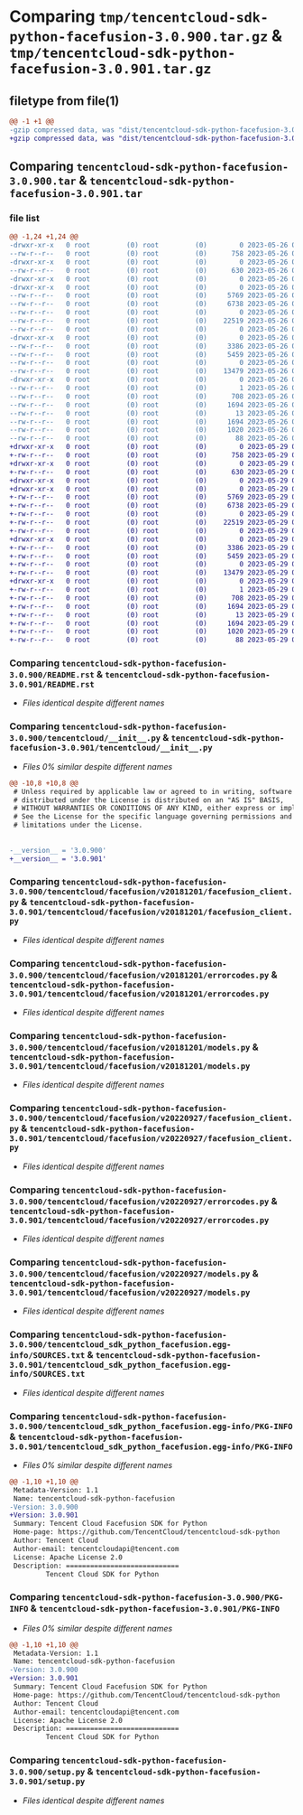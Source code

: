 # Comparing `tmp/tencentcloud-sdk-python-facefusion-3.0.900.tar.gz` & `tmp/tencentcloud-sdk-python-facefusion-3.0.901.tar.gz`

## filetype from file(1)

```diff
@@ -1 +1 @@
-gzip compressed data, was "dist/tencentcloud-sdk-python-facefusion-3.0.900.tar", last modified: Fri May 26 02:18:50 2023, max compression
+gzip compressed data, was "dist/tencentcloud-sdk-python-facefusion-3.0.901.tar", last modified: Mon May 29 02:27:52 2023, max compression
```

## Comparing `tencentcloud-sdk-python-facefusion-3.0.900.tar` & `tencentcloud-sdk-python-facefusion-3.0.901.tar`

### file list

```diff
@@ -1,24 +1,24 @@
-drwxr-xr-x   0 root         (0) root         (0)        0 2023-05-26 02:18:50.000000 tencentcloud-sdk-python-facefusion-3.0.900/
--rw-r--r--   0 root         (0) root         (0)      758 2023-05-26 02:18:50.000000 tencentcloud-sdk-python-facefusion-3.0.900/README.rst
-drwxr-xr-x   0 root         (0) root         (0)        0 2023-05-26 02:18:50.000000 tencentcloud-sdk-python-facefusion-3.0.900/tencentcloud/
--rw-r--r--   0 root         (0) root         (0)      630 2023-05-26 02:18:50.000000 tencentcloud-sdk-python-facefusion-3.0.900/tencentcloud/__init__.py
-drwxr-xr-x   0 root         (0) root         (0)        0 2023-05-26 02:18:50.000000 tencentcloud-sdk-python-facefusion-3.0.900/tencentcloud/facefusion/
-drwxr-xr-x   0 root         (0) root         (0)        0 2023-05-26 02:18:50.000000 tencentcloud-sdk-python-facefusion-3.0.900/tencentcloud/facefusion/v20181201/
--rw-r--r--   0 root         (0) root         (0)     5769 2023-05-26 02:18:50.000000 tencentcloud-sdk-python-facefusion-3.0.900/tencentcloud/facefusion/v20181201/facefusion_client.py
--rw-r--r--   0 root         (0) root         (0)     6738 2023-05-26 02:18:50.000000 tencentcloud-sdk-python-facefusion-3.0.900/tencentcloud/facefusion/v20181201/errorcodes.py
--rw-r--r--   0 root         (0) root         (0)        0 2023-05-26 02:18:50.000000 tencentcloud-sdk-python-facefusion-3.0.900/tencentcloud/facefusion/v20181201/__init__.py
--rw-r--r--   0 root         (0) root         (0)    22519 2023-05-26 02:18:50.000000 tencentcloud-sdk-python-facefusion-3.0.900/tencentcloud/facefusion/v20181201/models.py
--rw-r--r--   0 root         (0) root         (0)        0 2023-05-26 02:18:50.000000 tencentcloud-sdk-python-facefusion-3.0.900/tencentcloud/facefusion/__init__.py
-drwxr-xr-x   0 root         (0) root         (0)        0 2023-05-26 02:18:50.000000 tencentcloud-sdk-python-facefusion-3.0.900/tencentcloud/facefusion/v20220927/
--rw-r--r--   0 root         (0) root         (0)     3386 2023-05-26 02:18:50.000000 tencentcloud-sdk-python-facefusion-3.0.900/tencentcloud/facefusion/v20220927/facefusion_client.py
--rw-r--r--   0 root         (0) root         (0)     5459 2023-05-26 02:18:50.000000 tencentcloud-sdk-python-facefusion-3.0.900/tencentcloud/facefusion/v20220927/errorcodes.py
--rw-r--r--   0 root         (0) root         (0)        0 2023-05-26 02:18:50.000000 tencentcloud-sdk-python-facefusion-3.0.900/tencentcloud/facefusion/v20220927/__init__.py
--rw-r--r--   0 root         (0) root         (0)    13479 2023-05-26 02:18:50.000000 tencentcloud-sdk-python-facefusion-3.0.900/tencentcloud/facefusion/v20220927/models.py
-drwxr-xr-x   0 root         (0) root         (0)        0 2023-05-26 02:18:50.000000 tencentcloud-sdk-python-facefusion-3.0.900/tencentcloud_sdk_python_facefusion.egg-info/
--rw-r--r--   0 root         (0) root         (0)        1 2023-05-26 02:18:50.000000 tencentcloud-sdk-python-facefusion-3.0.900/tencentcloud_sdk_python_facefusion.egg-info/dependency_links.txt
--rw-r--r--   0 root         (0) root         (0)      708 2023-05-26 02:18:50.000000 tencentcloud-sdk-python-facefusion-3.0.900/tencentcloud_sdk_python_facefusion.egg-info/SOURCES.txt
--rw-r--r--   0 root         (0) root         (0)     1694 2023-05-26 02:18:50.000000 tencentcloud-sdk-python-facefusion-3.0.900/tencentcloud_sdk_python_facefusion.egg-info/PKG-INFO
--rw-r--r--   0 root         (0) root         (0)       13 2023-05-26 02:18:50.000000 tencentcloud-sdk-python-facefusion-3.0.900/tencentcloud_sdk_python_facefusion.egg-info/top_level.txt
--rw-r--r--   0 root         (0) root         (0)     1694 2023-05-26 02:18:50.000000 tencentcloud-sdk-python-facefusion-3.0.900/PKG-INFO
--rw-r--r--   0 root         (0) root         (0)     1020 2023-05-26 02:18:50.000000 tencentcloud-sdk-python-facefusion-3.0.900/setup.py
--rw-r--r--   0 root         (0) root         (0)       88 2023-05-26 02:18:50.000000 tencentcloud-sdk-python-facefusion-3.0.900/setup.cfg
+drwxr-xr-x   0 root         (0) root         (0)        0 2023-05-29 02:27:52.000000 tencentcloud-sdk-python-facefusion-3.0.901/
+-rw-r--r--   0 root         (0) root         (0)      758 2023-05-29 02:27:52.000000 tencentcloud-sdk-python-facefusion-3.0.901/README.rst
+drwxr-xr-x   0 root         (0) root         (0)        0 2023-05-29 02:27:52.000000 tencentcloud-sdk-python-facefusion-3.0.901/tencentcloud/
+-rw-r--r--   0 root         (0) root         (0)      630 2023-05-29 02:27:52.000000 tencentcloud-sdk-python-facefusion-3.0.901/tencentcloud/__init__.py
+drwxr-xr-x   0 root         (0) root         (0)        0 2023-05-29 02:27:52.000000 tencentcloud-sdk-python-facefusion-3.0.901/tencentcloud/facefusion/
+drwxr-xr-x   0 root         (0) root         (0)        0 2023-05-29 02:27:52.000000 tencentcloud-sdk-python-facefusion-3.0.901/tencentcloud/facefusion/v20181201/
+-rw-r--r--   0 root         (0) root         (0)     5769 2023-05-29 02:27:52.000000 tencentcloud-sdk-python-facefusion-3.0.901/tencentcloud/facefusion/v20181201/facefusion_client.py
+-rw-r--r--   0 root         (0) root         (0)     6738 2023-05-29 02:27:52.000000 tencentcloud-sdk-python-facefusion-3.0.901/tencentcloud/facefusion/v20181201/errorcodes.py
+-rw-r--r--   0 root         (0) root         (0)        0 2023-05-29 02:27:52.000000 tencentcloud-sdk-python-facefusion-3.0.901/tencentcloud/facefusion/v20181201/__init__.py
+-rw-r--r--   0 root         (0) root         (0)    22519 2023-05-29 02:27:52.000000 tencentcloud-sdk-python-facefusion-3.0.901/tencentcloud/facefusion/v20181201/models.py
+-rw-r--r--   0 root         (0) root         (0)        0 2023-05-29 02:27:52.000000 tencentcloud-sdk-python-facefusion-3.0.901/tencentcloud/facefusion/__init__.py
+drwxr-xr-x   0 root         (0) root         (0)        0 2023-05-29 02:27:52.000000 tencentcloud-sdk-python-facefusion-3.0.901/tencentcloud/facefusion/v20220927/
+-rw-r--r--   0 root         (0) root         (0)     3386 2023-05-29 02:27:52.000000 tencentcloud-sdk-python-facefusion-3.0.901/tencentcloud/facefusion/v20220927/facefusion_client.py
+-rw-r--r--   0 root         (0) root         (0)     5459 2023-05-29 02:27:52.000000 tencentcloud-sdk-python-facefusion-3.0.901/tencentcloud/facefusion/v20220927/errorcodes.py
+-rw-r--r--   0 root         (0) root         (0)        0 2023-05-29 02:27:52.000000 tencentcloud-sdk-python-facefusion-3.0.901/tencentcloud/facefusion/v20220927/__init__.py
+-rw-r--r--   0 root         (0) root         (0)    13479 2023-05-29 02:27:52.000000 tencentcloud-sdk-python-facefusion-3.0.901/tencentcloud/facefusion/v20220927/models.py
+drwxr-xr-x   0 root         (0) root         (0)        0 2023-05-29 02:27:52.000000 tencentcloud-sdk-python-facefusion-3.0.901/tencentcloud_sdk_python_facefusion.egg-info/
+-rw-r--r--   0 root         (0) root         (0)        1 2023-05-29 02:27:52.000000 tencentcloud-sdk-python-facefusion-3.0.901/tencentcloud_sdk_python_facefusion.egg-info/dependency_links.txt
+-rw-r--r--   0 root         (0) root         (0)      708 2023-05-29 02:27:52.000000 tencentcloud-sdk-python-facefusion-3.0.901/tencentcloud_sdk_python_facefusion.egg-info/SOURCES.txt
+-rw-r--r--   0 root         (0) root         (0)     1694 2023-05-29 02:27:52.000000 tencentcloud-sdk-python-facefusion-3.0.901/tencentcloud_sdk_python_facefusion.egg-info/PKG-INFO
+-rw-r--r--   0 root         (0) root         (0)       13 2023-05-29 02:27:52.000000 tencentcloud-sdk-python-facefusion-3.0.901/tencentcloud_sdk_python_facefusion.egg-info/top_level.txt
+-rw-r--r--   0 root         (0) root         (0)     1694 2023-05-29 02:27:52.000000 tencentcloud-sdk-python-facefusion-3.0.901/PKG-INFO
+-rw-r--r--   0 root         (0) root         (0)     1020 2023-05-29 02:27:52.000000 tencentcloud-sdk-python-facefusion-3.0.901/setup.py
+-rw-r--r--   0 root         (0) root         (0)       88 2023-05-29 02:27:52.000000 tencentcloud-sdk-python-facefusion-3.0.901/setup.cfg
```

### Comparing `tencentcloud-sdk-python-facefusion-3.0.900/README.rst` & `tencentcloud-sdk-python-facefusion-3.0.901/README.rst`

 * *Files identical despite different names*

### Comparing `tencentcloud-sdk-python-facefusion-3.0.900/tencentcloud/__init__.py` & `tencentcloud-sdk-python-facefusion-3.0.901/tencentcloud/__init__.py`

 * *Files 0% similar despite different names*

```diff
@@ -10,8 +10,8 @@
 # Unless required by applicable law or agreed to in writing, software
 # distributed under the License is distributed on an "AS IS" BASIS,
 # WITHOUT WARRANTIES OR CONDITIONS OF ANY KIND, either express or implied.
 # See the License for the specific language governing permissions and
 # limitations under the License.
 
 
-__version__ = '3.0.900'
+__version__ = '3.0.901'
```

### Comparing `tencentcloud-sdk-python-facefusion-3.0.900/tencentcloud/facefusion/v20181201/facefusion_client.py` & `tencentcloud-sdk-python-facefusion-3.0.901/tencentcloud/facefusion/v20181201/facefusion_client.py`

 * *Files identical despite different names*

### Comparing `tencentcloud-sdk-python-facefusion-3.0.900/tencentcloud/facefusion/v20181201/errorcodes.py` & `tencentcloud-sdk-python-facefusion-3.0.901/tencentcloud/facefusion/v20181201/errorcodes.py`

 * *Files identical despite different names*

### Comparing `tencentcloud-sdk-python-facefusion-3.0.900/tencentcloud/facefusion/v20181201/models.py` & `tencentcloud-sdk-python-facefusion-3.0.901/tencentcloud/facefusion/v20181201/models.py`

 * *Files identical despite different names*

### Comparing `tencentcloud-sdk-python-facefusion-3.0.900/tencentcloud/facefusion/v20220927/facefusion_client.py` & `tencentcloud-sdk-python-facefusion-3.0.901/tencentcloud/facefusion/v20220927/facefusion_client.py`

 * *Files identical despite different names*

### Comparing `tencentcloud-sdk-python-facefusion-3.0.900/tencentcloud/facefusion/v20220927/errorcodes.py` & `tencentcloud-sdk-python-facefusion-3.0.901/tencentcloud/facefusion/v20220927/errorcodes.py`

 * *Files identical despite different names*

### Comparing `tencentcloud-sdk-python-facefusion-3.0.900/tencentcloud/facefusion/v20220927/models.py` & `tencentcloud-sdk-python-facefusion-3.0.901/tencentcloud/facefusion/v20220927/models.py`

 * *Files identical despite different names*

### Comparing `tencentcloud-sdk-python-facefusion-3.0.900/tencentcloud_sdk_python_facefusion.egg-info/SOURCES.txt` & `tencentcloud-sdk-python-facefusion-3.0.901/tencentcloud_sdk_python_facefusion.egg-info/SOURCES.txt`

 * *Files identical despite different names*

### Comparing `tencentcloud-sdk-python-facefusion-3.0.900/tencentcloud_sdk_python_facefusion.egg-info/PKG-INFO` & `tencentcloud-sdk-python-facefusion-3.0.901/tencentcloud_sdk_python_facefusion.egg-info/PKG-INFO`

 * *Files 0% similar despite different names*

```diff
@@ -1,10 +1,10 @@
 Metadata-Version: 1.1
 Name: tencentcloud-sdk-python-facefusion
-Version: 3.0.900
+Version: 3.0.901
 Summary: Tencent Cloud Facefusion SDK for Python
 Home-page: https://github.com/TencentCloud/tencentcloud-sdk-python
 Author: Tencent Cloud
 Author-email: tencentcloudapi@tencent.com
 License: Apache License 2.0
 Description: ============================
         Tencent Cloud SDK for Python
```

### Comparing `tencentcloud-sdk-python-facefusion-3.0.900/PKG-INFO` & `tencentcloud-sdk-python-facefusion-3.0.901/PKG-INFO`

 * *Files 0% similar despite different names*

```diff
@@ -1,10 +1,10 @@
 Metadata-Version: 1.1
 Name: tencentcloud-sdk-python-facefusion
-Version: 3.0.900
+Version: 3.0.901
 Summary: Tencent Cloud Facefusion SDK for Python
 Home-page: https://github.com/TencentCloud/tencentcloud-sdk-python
 Author: Tencent Cloud
 Author-email: tencentcloudapi@tencent.com
 License: Apache License 2.0
 Description: ============================
         Tencent Cloud SDK for Python
```

### Comparing `tencentcloud-sdk-python-facefusion-3.0.900/setup.py` & `tencentcloud-sdk-python-facefusion-3.0.901/setup.py`

 * *Files identical despite different names*

